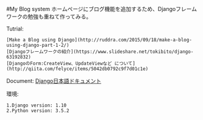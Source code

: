 #My Blog system
ホームページにブログ機能を追加するため、Djangoフレームワークの勉強も重ねて作ってみる。

Tutrial:

	[Make a Blog using Django](http://ruddra.com/2015/09/18/make-a-blog-using-django-part-1-2/)
	[Djangoフレームワークの紹介](https://www.slideshare.net/tokibito/django-63192832)
	[DjangoのForm:CreateView、UpdateViewなど について](http://qiita.com/felyce/items/5042db0792c9f7d01c1e)

Document: [Django日本語ドキュメント](https://docs.djangoproject.com/ja/1.10/)

環境:

	1.Django version: 1.10
	2.Python version: 3.5.2

